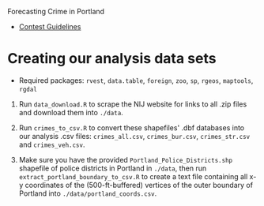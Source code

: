 Forecasting Crime in Portland

* [Contest Guidelines](http://www.nij.gov/funding/Pages/fy16-crime-forecasting-challenge.aspx)

# Creating our analysis data sets

* Required packages: `rvest`, `data.table`, `foreign`, `zoo`, `sp`, `rgeos`, `maptools`, `rgdal`

 1. Run `data_download.R` to scrape the NIJ website for links to all .zip files and download them into `./data`.
 
 2. Run `crimes_to_csv.R` to convert these shapefiles' .dbf databases into our analysis .csv files: `crimes_all.csv`, `crimes_bur.csv`, `crimes_str.csv` and `crimes_veh.csv`.
 
 3. Make sure you have the provided `Portland_Police_Districts.shp` shapefile of police districts in Portland in `./data`, then run `extract_portland_boundary_to_csv.R` to create a text file containing all x-y coordinates of the (500-ft-buffered) vertices of the outer boundary of Portland into `./data/portland_coords.csv`.
